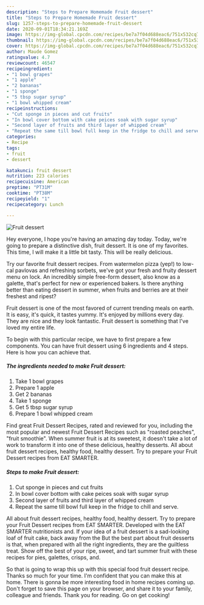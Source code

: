 ```yaml
---
description: "Steps to Prepare Homemade Fruit dessert"
title: "Steps to Prepare Homemade Fruit dessert"
slug: 1257-steps-to-prepare-homemade-fruit-dessert
date: 2020-09-01T18:34:21.169Z
image: https://img-global.cpcdn.com/recipes/be7a7f04d688eac6/751x532cq70/fruit-dessert-recipe-main-photo.jpg
thumbnail: https://img-global.cpcdn.com/recipes/be7a7f04d688eac6/751x532cq70/fruit-dessert-recipe-main-photo.jpg
cover: https://img-global.cpcdn.com/recipes/be7a7f04d688eac6/751x532cq70/fruit-dessert-recipe-main-photo.jpg
author: Maude Gomez
ratingvalue: 4.7
reviewcount: 46547
recipeingredient:
- "1 bowl grapes"
- "1 apple"
- "2 bananas"
- "1 sponge"
- "5 tbsp sugar syrup"
- "1 bowl whipped cream"
recipeinstructions:
- "Cut sponge in pieces and cut fruits"
- "In bowl cover bottom with cake peices soak with sugar syrup"
- "Second layer of fruits and third layer of whipped cream"
- "Repeat the same till bowl full keep in the fridge to chill and serve."
categories:
- Recipe
tags:
- fruit
- dessert

katakunci: fruit dessert 
nutrition: 223 calories
recipecuisine: American
preptime: "PT31M"
cooktime: "PT38M"
recipeyield: "1"
recipecategory: Lunch

---
```



![Fruit dessert](https://img-global.cpcdn.com/recipes/be7a7f04d688eac6/751x532cq70/fruit-dessert-recipe-main-photo.jpg)

Hey everyone, I hope you're having an amazing day today. Today, we're going to prepare a distinctive dish, fruit dessert. It is one of my favorites. This time, I will make it a little bit tasty. This will be really delicious.

Try our favorite fruit dessert recipes. From watermelon pizza (yep!) to low-cal pavlovas and refreshing sorbets, we&#39;ve got your fresh and fruity dessert menu on lock. An incredibly simple free-form dessert, also know as a galette, that&#39;s perfect for new or experienced bakers. Is there anything better than eating dessert in summer, when fruits and berries are at their freshest and ripest?

Fruit dessert is one of the most favored of current trending meals on earth. It is easy, it's quick, it tastes yummy. It's enjoyed by millions every day. They are nice and they look fantastic. Fruit dessert is something that I've loved my entire life.


To begin with this particular recipe, we have to first prepare a few components. You can have fruit dessert using 6 ingredients and 4 steps. Here is how you can achieve that.

<!--inarticleads1-->

##### The ingredients needed to make Fruit dessert:

1. Take 1 bowl grapes
1. Prepare 1 apple
1. Get 2 bananas
1. Take 1 sponge
1. Get 5 tbsp sugar syrup
1. Prepare 1 bowl whipped cream


Find great Fruit Dessert Recipes, rated and reviewed for you, including the most popular and newest Fruit Dessert Recipes such as &#34;roasted peaches&#34;, &#34;fruit smoothie&#34;. When summer fruit is at its sweetest, it doesn&#39;t take a lot of work to transform it into one of these delicious, healthy desserts. All about fruit dessert recipes, healthy food, healthy dessert. Try to prepare your Fruit Dessert recipes from EAT SMARTER. 

<!--inarticleads2-->

##### Steps to make Fruit dessert:

1. Cut sponge in pieces and cut fruits
1. In bowl cover bottom with cake peices soak with sugar syrup
1. Second layer of fruits and third layer of whipped cream
1. Repeat the same till bowl full keep in the fridge to chill and serve.


All about fruit dessert recipes, healthy food, healthy dessert. Try to prepare your Fruit Dessert recipes from EAT SMARTER. Developed with the EAT SMARTER nutritionists and. If your idea of a fruit dessert is a sad-looking loaf of fruit cake, back away from the But the best part about fruit desserts is that, when prepared with all the right ingredients, they are the guiltless treat. Show off the best of your ripe, sweet, and tart summer fruit with these recipes for pies, galettes, crisps, and. 

So that is going to wrap this up with this special food fruit dessert recipe. Thanks so much for your time. I'm confident that you can make this at home. There is gonna be more interesting food in home recipes coming up. Don't forget to save this page on your browser, and share it to your family, colleague and friends. Thank you for reading. Go on get cooking!
